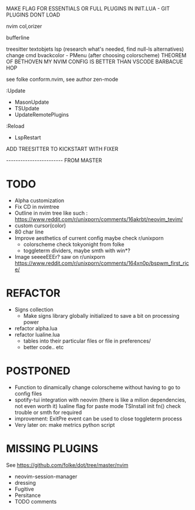 MAKE FLAG FOR ESSENTIALS OR FULL PLUGINS IN INIT.LUA
    - GIT PLUGINS DONT LOAD


nvim col,orizer

bufferline

treesitter textobjets
lsp (research what's needed, find null-ls alternatives)
change cmd bvackcolor - PMenu (after choosing colorscheme)
THEOREM OF BETHOVEN MY NVIM CONFIG IS BETTER THAN VSCODE
BARBACUE
HOP

see folke
conform.nvim, see author
zen-mode

:Update
- MasonUpdate
- TSUpdate
- UpdateRemotePlugins

:Reload
- LspRestart

ADD TREESITTER TO KICKSTART WITH FIXER

------------------------ FROM MASTER
# TODO 
- Alpha customization
- Fix CD in nvimtree
- Outline in nvim tree like such : https://www.reddit.com/r/unixporn/comments/16akrbt/neovim_tevim/
- custom cursor(color)
- 80 char line
- Improve aesthetics of current config maybe check r/unixporn
    - colorscheme check tokyonight from folke
    - toggleterm dividers, maybe smth with win*?
- Image seeeeEEEr? saw on r/unixporn https://www.reddit.com/r/unixporn/comments/164xn0p/bspwm_first_rice/

# REFACTOR
- Signs collection
    - Make signs library globally initialized to save a bit on processing power
- refactor alpha.lua
- refactor lualine.lua 
    - tables into their particular files or file in preferences/
    - better code.. etc

# POSTPONED
- Function to dinamically change colorscheme without having to go to config files
- spotify-tui integration with neovim (there is like a milion dependencies, not even worth it) lualine flag for paste mode TSInstall init fn() check trouble or smth for required
- improvement: ExitPre event can be used to close toggleterm process 
- Very later on: make metrics python script

# MISSING PLUGINS
See https://github.com/folke/dot/tree/master/nvim

- neovim-session-manager
- dressing
- Fugitive
- Persitance
- TODO comments

